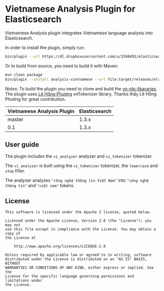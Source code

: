 Vietnamese Analysis Plugin for Elasticsearch
========================================

Vietnamese Analysis plugin integrates Vietnamese language analysis into Elasticsearch.

In order to install the plugin, simply run: 

```sh
bin/plugin --url https://dl.dropboxusercontent.com/u/1598491/elasticsearch-analysis-vietnamese-0.1.zip --install analysis-vietnamese
```

Or to build from source, you need to build it with Maven:

```bash
mvn clean package
bin/plugin --install analysis-vietnamese --url file:target/releases/elasticsearch-analysis-vietnamese-0.1.zip
```

*Notes*: To build the plugin you need to clone and build the [vn-nlp-libararies](https://github.com/duydo/vn-nlp-libraries). The plugin uses  [Lê Hồng Phương](http://mim.hus.vnu.edu.vn/phuonglh/) vnTokenizer library. Thanks thầy Lê Hồng Phương for great contribution.

|Vietnamese Analysis Plugin|Elasticsearch|
|---|---|
| master|1.3.x|
| 0.1|1.3.x|


## User guide

The plugin includes the `vi_analyzer` analyzer and `vi_tokenizer` tokenizer.

The `vi_analyzer` is built using the `vi_tokenizer` tokenizer, the `lowercase` and `stop` filter.

 The analyzer analyzes `"công nghệ thông tin Việt Nam"` into `"công nghệ thông tin"` and `"việt nam"` tokens.

License
-------

    This software is licensed under the Apache 2 license, quoted below.

    Licensed under the Apache License, Version 2.0 (the "License"); you may not
    use this file except in compliance with the License. You may obtain a copy of
    the License at

        http://www.apache.org/licenses/LICENSE-2.0

    Unless required by applicable law or agreed to in writing, software
    distributed under the License is distributed on an "AS IS" BASIS, WITHOUT
    WARRANTIES OR CONDITIONS OF ANY KIND, either express or implied. See the
    License for the specific language governing permissions and limitations under
    the License.
